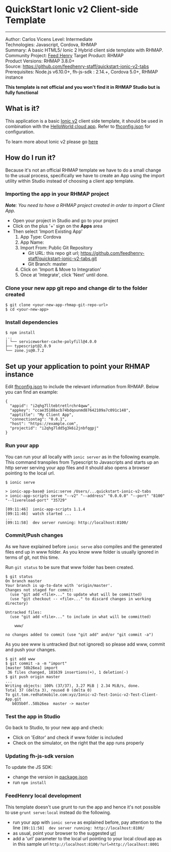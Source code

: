 # QuickStart Ionic v2 Client-side Template
---------
Author: Carlos Vicens 
Level: Intermediate   
Technologies: Javascript, Cordova, RHMAP   
Summary: A basic HTML5/ Ionic 2 Hybrid client side template with RHMAP.   
Community Project: [Feed Henry](http://feedhenry.org)
Target Product: RHMAP   
Product Versions: RHMAP 3.8.0+   
Source: https://github.com/feedhenry-staff/quickstart-ionic-v2-tabs
Prerequisites: Node.js v6.10.0+, fh-js-sdk : 2.14.+, Cordova 5.0+, RHMAP instance

**This template is not official and you won't find it in RHMAP Studio but is fully functional**

## What is it?

This application is a basic [Ionic v2](http://ionicframework.com/docs/getting-started/) client side template, it should be used in combination with the [HelloWorld cloud app](https://github.com/feedhenry-templates/helloworld-cloud). Refer to [fhconfig.json](www/fhconfig.json) for configuration.

To learn more about Ionic v2 please go [here](http://ionicframework.com/docs/getting-started/)

## How do I run it?
Because it's not an official RHMAP template we have to do a small change to the usual process, specifically we have to create an App using the import utility within Studio instead of choosing a client app template.

### Importing the app in your RHMAP project

_**Note**: You need to have a RHMAP project created in order to import a Client App._

* Open your project in Studio and go to your project
* Click on the plus '+' sign on the **Apps** area
* Then select 'Import Existing App'
	1. App Type: Cordova
	2. App Name: <your-new-app>
	3. Import From: Public Git Repository
		* Git URL: this repo git url; https://github.com/feedhenry-staff/quickstart-ionic-v2-tabs.git
		* Git Branch: master
	4. Click on 'Import & Move to Integration'
	5. Once at 'Integrate', click 'Next' until done.

### Clone your new app git repo and change dir to the folder created
```
$ git clone <your-new-app-rhmap-git-repo-url>
$ cd <your-new-app>
```

### Install dependencies
```
$ npm install
...
│ └── serviceworker-cache-polyfill@4.0.0 
├── typescript@2.0.9 
└── zone.js@0.7.2 
```
## Set up your application to point your RHMAP instance
Edit [fhconfig.json](src/fhconfig.json) to include the relevant information from RHMAP.
Below you can find an example:

```
{
  "appid": "i2qhg7lltebtretlrchr4qww",
  "appkey": "ccae35188acb74bdqounmd87642109a7c091c148",
  "apptitle": "My Client App",
  "connectiontag": "0.0.1",
  "host": "https://example.com",
  "projectid": "i2qhg7ldd5g3k6i2jnbfqgpj"
}
```

### Run your app
You can run your all locally with ``ionic server`` as in the following example. This command transpiles from Typescript to Javascripts and  starts up an http server serving your app files and it should also opens a browser pointing to the local url.

```
$ ionic serve

> ionic-app-base@ ionic:serve /Users/...quickstart-ionic-v2-tabs
> ionic-app-scripts serve "--v2" "--address" "0.0.0.0" "--port" "8100" "--livereload-port" "35729"

[09:11:46]  ionic-app-scripts 1.1.4 
[09:11:46]  watch started ... 
...
[09:11:58]  dev server running: http://localhost:8100/ 
```

### Commit/Push changes
As we have explained before ``ionic serve`` also compiles and the generated files end up in www folder. As you know www folder is usually ignored in terms of git, not this time.

Run ``git status`` to be sure that www folder has been created.

```
$ git status
On branch master
Your branch is up-to-date with 'origin/master'.
Changes not staged for commit:
  (use "git add <file>..." to update what will be committed)
  (use "git checkout -- <file>..." to discard changes in working directory)

Untracked files:
  (use "git add <file>..." to include in what will be committed)

	www/

no changes added to commit (use "git add" and/or "git commit -a")
```
As you see www is untracked (but not ignored) so please add www, commit and push your changes.

```
$ git add www
$ git commit -a -m "import"
[master 58b26ea] import
 36 files changed, 181639 insertions(+), 1 deletion(-)
$ git push origin master
...
Writing objects: 100% (37/37), 3.27 MiB | 2.34 MiB/s, done.
Total 37 (delta 3), reused 0 (delta 0)
To git.tom.redhatmobile.com:xyz/Ionic-v2-Test-Ionic-v2-Test-Client-App.git
   b035b0f..58b26ea  master -> master
```

### Test the app in Studio
Go back to Studio, to your new app and check:

* Click on 'Editor' and check if www folder is included
* Check on the simulator, on the right that the app runs properly

### Updating fh-js-sdk version
To update the JS SDK:
- change the version in [package.json](package.json)
- run `npm install`

### FeedHenry local development
This template doesn't use grunt to run the app and hence it's not possible to use ``grunt serve:local`` instead do the following.

* run your app with ``ionic serve`` as explained before, pay attention to the line ``[09:11:58]  dev server running: http://localhost:8100/ ``
* as usual, point your browser to the suggested [url](http://localhost:8100/)
* add a 'url' parameter to the local url pointing to your local cloud app as in this sample url ``http://localhost:8100/?url=http://localhost:8001``